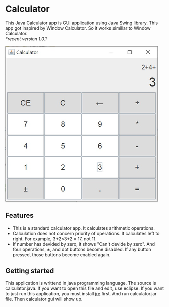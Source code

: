 # Calculator
This Java Calculator app is GUI application using Java Swing library. This app got inspired by Window Calculator. So it works simillar to Window Calculator. <br>
  <i>*recent version 1.0.1</i><br>

![calculator](./image/calculator.jpg)

## Features
- This is a standard calculator app. It calculates arithmetic operations.
- Calculation does not concern priority of operations. It calculates left to right.
  For example, 3+2×3+2 = 17, not 11.
- If number has devided by zero, it shows "Can't devide by zero". And four operations, ±, and dot buttons become disabled.
  If any button pressed, those buttons become enabled again.
  
## Getting started
This application is writtend in java programming language. The source is calculator.java. If you want to open this file and edit, use eclipse.
If you want to just run this application, you must install [jre](https://java.com/ko/download/) first. And run calculator.jar file. Then calculator gui will show up.
